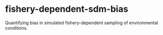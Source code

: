 # fishery-dependent-sdm-bias
Quantifying bias in simulated fishery-dependent sampling of environmental conditions.
